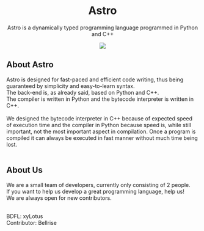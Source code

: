 <!-- START -->

<h1 align="center">Astro</h1>
<p align="center">Astro is a dynamically typed programming language programmed in Python and C++</p>

<!-- Stickers -->
<div align="center">
    <image src="https://img.shields.io/tokei/lines/github/xyLotus/Astro/?label=Total%20lines&style=flat-square">
</div>

<h2>About Astro</h2>
Astro is designed for fast-paced and efficient code writing, thus being guaranteed by simplicity and easy-to-learn syntax.
<br>
The back-end is, as already said, based on Python and C++. 
<br>
The compiler is written in Python and the bytecode interpreter is written in C++.
<br>
<br>
We designed the bytecode interpreter in C++ because of expected speed of execution time and the compiler in Python because speed is, while still important, not the most important aspect in compilation. Once a program is compiled it can always be executed in fast manner without much time being lost.
<br>
<br>

<h2>About Us</h2>
We are a small team of developers, currently only consisting of 2 people.
<br>
If you want to help us develop a great programming language, help us! 
<br>
We are always open for new contributors.

<br>
<br>

<!-- Team -->
BDFL: xyLotus
<br>
Contributor: Bellrise

<!-- END -->
